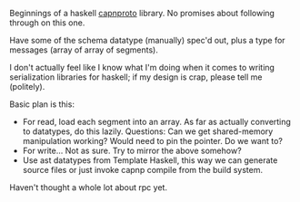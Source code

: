 Beginnings of a haskell [capnproto][1] library. No promises about
following through on this one.

Have some of the schema datatype (manually) spec'd out, plus a type for
messages (array of array of segments).

I don't actually feel like I know what I'm doing when it comes to
writing serialization libraries for haskell; if my design is crap,
please tell me (politely).

Basic plan is this:

* For read, load each segment into an array. As far as actually
  converting to datatypes, do this lazily. Questions: Can we get
  shared-memory manipulation working? Would need to pin the pointer. Do
  we want to?
* For write... Not as sure. Try to mirror the above somehow?
* Use ast datatypes from Template Haskell, this way we can generate
  source files or just invoke capnp compile from the build system.

Haven't thought a whole lot about rpc yet.

[1]: https://capnproto.org/
